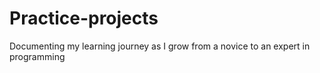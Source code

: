 # Practice-projects
Documenting my learning journey as I grow from a novice to an expert in programming
